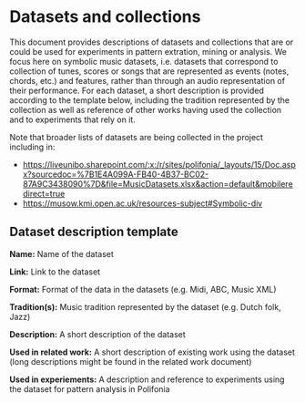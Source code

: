 # Datasets and collections

This document provides descriptions of datasets and collections that are or could be used for experiments in pattern extration, mining or analysis. We focus here on symbolic music datasets, i.e. datasets that correspond to collection of tunes, scores or songs that are represented as events (notes, chords, etc.) and features, rather than through an audio representation of their performance. For each dataset, a short description is provided according to the template below, including the tradition represented by the collection as well as reference of other works having used the collection and to experiments that rely on it.

Note that broader lists of datasets are being collected in the project including in:
* https://liveunibo.sharepoint.com/:x:/r/sites/polifonia/_layouts/15/Doc.aspx?sourcedoc=%7B1E4A099A-FB40-4B37-BC02-87A9C3438090%7D&file=MusicDatasets.xlsx&action=default&mobileredirect=true
* https://musow.kmi.open.ac.uk/resources-subject#Symbolic-div 

## Dataset description template

**Name:** Name of the dataset

**Link:** Link to the dataset

**Format:** Format of the data in the datasets (e.g. Midi, ABC, Music XML)

**Tradition(s):** Music tradition represented by the dataset (e.g. Dutch folk, Jazz)

**Description:** A short description of the dataset

**Used in related work:** A short description of existing work using the dataset (long descriptions might be found in the related work document)

**Used in experiements:** A description and reference to experiments using the dataset for pattern analysis in Polifonia

